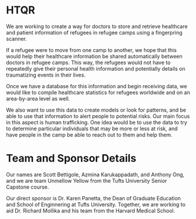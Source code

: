 # HTQR
We are working to create a way for doctors to store and retrieve healthcare and patient information of refugees in refugee camps using a fingerpring scanner.

If a refugee were to move from one camp to another, we hope that this would help their healthcare information be shared automatically between doctors in refugee camps.  This way, the refugees would not have to repeatedly give their personal health information and potentially details on traumatizing events in their lives.

Once we have a database for this information and begin receiving data, we would like to compile healthcare statistics for refugees worldwide and on an area-by-area level as well.

We also want to use this data to create models or look for patterns, and be able to use that information to alert people to potential risks.  Our main focus in this aspect is human trafficking. One idea would be to use the data to try to determine particular individuals that may be more or less at risk, and have people in the camp be able to reach out to them and help them.

# Team and Sponsor Details

Our names are Scott Bettigole, Azmina Karukappadath, and Anthony Ong, and we are team Unmellow Yellow from the Tufts University Senior Capstone course.

Our direct sponsor is Dr. Karen Panetta, the Dean of Graduate Education and School of Enginnering at Tufts University.  Together, we are working to aid Dr. Richard Mollika and his team from the Harvard Medical School.

